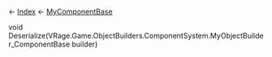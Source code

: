 ← [Index](Api-Index) ← [MyComponentBase](VRage.Game.Components.MyComponentBase)

void Deserialize(VRage.Game.ObjectBuilders.ComponentSystem.MyObjectBuilder_ComponentBase builder)

